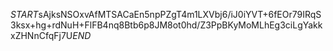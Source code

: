 $START$sAjksNSOxvAfMTSACaEn5npPZgT4m1LXVbj6/iJ0iYVT+6fEOr79IRqS3ksx+hg+rdNuH+FlFB4nq8Btb6p8JM8ot0hd/Z3PpBKyMoMLhEg3ciLgYakkxZHNnCfqFj7U$END$